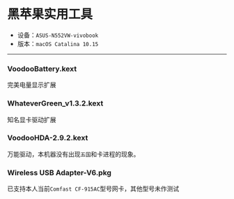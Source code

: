 # 黑苹果实用工具
+ 设备：`ASUS-N552VW-vivobook`
+ 版本：`macOS Catalina 10.15`
---
### VoodooBattery.kext
完美电量显示扩展
### WhateverGreen_v1.3.2.kext
知名显卡驱动扩展
### VoodooHDA-2.9.2.kext
万能驱动，本机器没有出现`五国`和卡进程的现象。
### Wireless USB Adapter-V6.pkg
已支持本人当前`Comfast CF-915AC`型号网卡，其他型号未作测试
